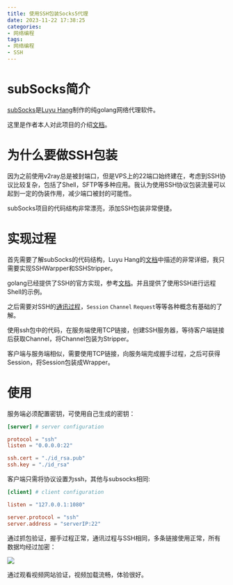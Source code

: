 ```yaml
---
title: 使用SSH包装Socks5代理
date: 2023-11-22 17:38:25
categories: 
- 网络编程
tags:
- 网络编程
- SSH
---
```


# subSocks简介

[subSocks](https://github.com/luyuhuang/subsocks)是[Luyu Hang](https://luyuhuang.tech/)制作的纯golang网络代理软件。

这里是作者本人对此项目的介绍[文档](https://luyuhuang.tech/2020/12/02/subsocks.html)。

<!-- more -->

# 为什么要做SSH包装

因为之前使用v2ray总是被封端口，但是VPS上的22端口始终建在，考虑到SSH协议比较复杂，包括了Shell，SFTP等多种应用。我认为使用SSH协议包装流量可以起到一定的伪装作用，减少端口被封的可能性。

subSocks项目的代码结构非常漂亮，添加SSH包装非常便捷。

# 实现过程

首先需要了解subSocks的代码结构，Luyu Hang的[文档](https://luyuhuang.tech/2020/12/02/subsocks.html)中描述的非常详细，我只需要实现SSHWarpper和SSHStripper。

golang已经提供了SSH的官方实现，参考[文档](https://pkg.go.dev/golang.org/x/crypto/ssh)。并且提供了使用SSH进行远程Shell的示例。

之后需要对SSH的[通讯过程](/2023/11/20/SSH.html)，```Session``` ```Channel``` ```Request```等等各种概念有基础的了解。

使用ssh包中的代码，在服务端使用TCP链接，创建SSH服务器，等待客户端链接后获取Channel，将Channel包装为Stripper。

客户端与服务端相似，需要使用TCP链接，向服务端完成握手过程，之后可获得Session，将Session包装成Wrapper。

# 使用

服务端必须配置密钥，可使用自己生成的密钥：

``` toml toml
[server] # server configuration

protocol = "ssh"
listen = "0.0.0.0:22"

ssh.cert = "./id_rsa.pub"
ssh.key = "./id_rsa"
```

客户端只需将协议设置为ssh，其他与subsocks相同:

``` toml toml
[client] # client configuration

listen = "127.0.0.1:1080"

server.protocol = "ssh"
server.address = "serverIP:22"
```

通过抓包验证，握手过程正常，通讯过程与SSH相同，多条链接使用正常，所有数据均经过加密：

![](wireshark.png)

通过观看视频网站验证，视频加载流畅，体验很好。